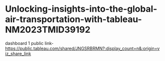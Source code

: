 # Unlocking-insights-into-the-global-air-transportation-with-tableau-NM2023TMID39192


dashboard 1 public link-https://public.tableau.com/shared/JNGSRBRMN?:display_count=n&:origin=viz_share_link

